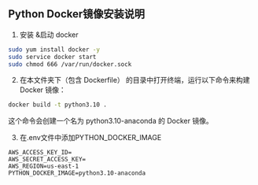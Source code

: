 ## Python Docker镜像安装说明
1. 安装 &启动 docker 
```bash
sudo yum install docker -y
sudo service docker start
sudo chmod 666 /var/run/docker.sock
```
2. 在本文件夹下（包含 Dockerfile） 的目录中打开终端，运行以下命令来构建 Docker 镜像：
```bash
docker build -t python3.10 .
```
这个命令会创建一个名为 python3.10-anaconda 的 Docker 镜像。

3. 在.env文件中添加PYTHON_DOCKER_IMAGE
```
AWS_ACCESS_KEY_ID=
AWS_SECRET_ACCESS_KEY=
AWS_REGION=us-east-1
PYTHON_DOCKER_IMAGE=python3.10-anaconda
```